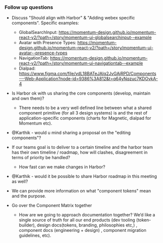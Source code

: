 ### Follow up questions

- Discuss "Should align with Harbor" & "Adding webex specific components".
  Specific examples:
  - GlobalSearchInput: <https://momentum-design.github.io/momentum-react-v2/?path=/story/momentum-ui-globalsearchinput--example>
  - Avatar with Presence Types: <https://momentum-design.github.io/momentum-react-v2/?path=/story/momentum-ui-avatar--presence-types>
  - NavigationTab: <https://momentum-design.github.io/momentum-react-v2/?path=/story/momentum-ui-navigationtab--example>
  - Dialpad: <https://www.figma.com/file/vdL18BATeJAIq2JvGAjRPD/Components---Web-Application?node-id=9386%3A812&t=q64yNqzuc7KDOvkA-4>

- Is Harbor ok with us sharing the core components (develop, maintain and own them)?
  - There needs to be a very well defined line between what a shared component primitive (for all 3 design systems) is and the rest of application-specific components (charts for Magnetic, dialpad for Momentum etc).

- @Karthik - would u mind sharing a proposal on the "editing components"?

- If our teams goal is to deliver to a certain timeline and the harbor team has their own timeline / roadmap, how will clashes, disagreement in terms of priority be handled?
  - How fast can we make changes in Harbor?

- @Karthik - would it be possible to share Harbor roadmap in this meeting as well?

- We can provide more information on what "component tokens" mean and the purpose.

- Go over the Component Matrix together

  - How are we going to approach documentation together? We’d like a single source of truth for all our end products (dev tooling (token-builder), design docs(tokens, branding, philosophies etc,) , component docs (engineering + design) , component migration guidelines, etc).